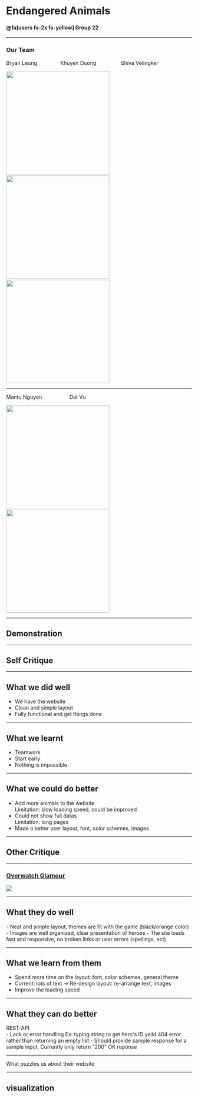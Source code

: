 # Endangered Animals 

#### @fa[users fa-2x fa-yellow] Group 22

---

### <span class="header">Our Team</span>

<span class="name">Bryan Leung</span> &nbsp;&nbsp;&nbsp;&nbsp;&nbsp;&nbsp;&nbsp;&nbsp;&nbsp;&nbsp;&nbsp;&nbsp;&nbsp;&nbsp; <span class="name">Khuyen Duong</span> &nbsp;&nbsp;&nbsp;&nbsp;&nbsp;&nbsp;&nbsp;&nbsp;&nbsp;&nbsp;&nbsp;&nbsp;&nbsp;&nbsp;&nbsp; <span class="name">Shiva Velingker</span>

<img src="https://i.imgur.com/UXXs4fY.jpg" width="280" height="280"> &nbsp;&nbsp;&nbsp; <img src="https://i.imgur.com/y35uhcL.jpg" width="280" height="280"> &nbsp;&nbsp;&nbsp;
<img src="https://i.imgur.com/sfK63Ow.jpg" width="280" height="280">

---

<span class="name">Mantu Nguyen</span> &nbsp;&nbsp;&nbsp;&nbsp;&nbsp;&nbsp;&nbsp;&nbsp;&nbsp;&nbsp;&nbsp;&nbsp;&nbsp;&nbsp;&nbsp;&nbsp;&nbsp; <span class="name">Dat Vu</span> &nbsp;&nbsp;&nbsp;&nbsp;&nbsp;&nbsp;&nbsp;&nbsp;&nbsp;&nbsp;&nbsp;

<img src="https://i.imgur.com/2Gy1JdL.jpg" width="280" height="280"> &nbsp;&nbsp;&nbsp; <img src="https://i.imgur.com/rC0M6v2.png" width="280" height="280">

---

## Demonstration

---


## Self Critique

---

## <span class="fa-purple">What we did well</span>

- We have the website
- Clean and simple layout
- Fully functional and get things done

---
## <span class="fa-purple">What we learnt</span>
- Teamwork
- Start early
- Nothing is impossible

---
## <span class="fa-purple">What we could do better</span>
- Add more animals to the website
<br>Limitation: slow loading speed, could be improved
- Could not show full datas
<br>Limitation: long pages
- Made a better user layout, font, color schemes, images

---
## Other Critique

---

### [Overwatch Glamour](http://overwatchglamour.me)

![](https://i.imgur.com/sjDHqIA.jpg)

---

## <span class="fa-purple">What they do well</span>

<span class="fa-pyline">
- Neat and simple layout, themes are fit with the game (black/orange color)
- Images are well organized, clear presentation of heroes
- The site loads fast and responsive, no broken links or user errors (spellings, ect)
</span>

---

## <span class="fa-purple">What we learn from them</span>

- Spend more time on the layout: <span class="fa-pyline">font, color schemes, general theme</span>
- Current: <span class="fa-pyline">lots of text </span>
-> Re-design layout: <span class="fa-pyline">re-arrange text, images</span>
- Improve the loading speed

---

## <span class="fa-purple">What they can do better</span>
<span class="fa-pyline"> REST-API </span>
<br>
	- Lack or error handling
	Ex: typing string to get hero's ID yeild 404 error rather than returning an empty list
	- Should provide sample response for a sample input. Currently only return "200" OK reponse

---
What puzzles us about their website


---

## <span class="fa-purple">visualization</span>



